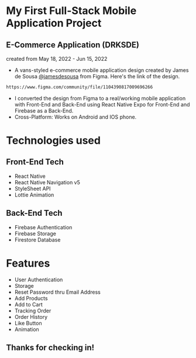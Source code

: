 # My First Full-Stack Mobile Application Project
## E-Commerce Application (DRKSDE) 
created from May 18, 2022 -  Jun 15, 2022
- A vans-styled e-commerce mobile application design created by James de Sousa [@jamesdesousa](https://www.figma.com/@jamesdesousa) from Figma. 
Here's the link of the design. 
```bash
https://www.figma.com/community/file/1104390817009696266
```

- I converted the design from Figma to a real/working mobile application with Front-End and Back-End using React Native Expo for Front-End and Firebase as a Back-End.
- Cross-Platform: Works on Android and IOS phone.

# Technologies used
## Front-End Tech
- React Native
- React Native Navigation v5
- StyleSheet API
- Lottie Animation

## Back-End Tech
- Firebase Authentication
- Firebase Storage
- Firestore Database

# Features
- User Authentication
- Storage
- Reset Password thru Email Address
- Add Products
- Add to Cart
- Tracking Order
- Order History
- Like Button
- Animation

## Thanks for checking in!

